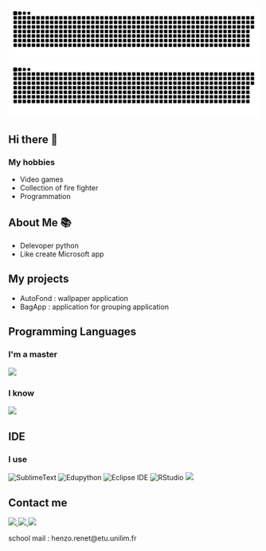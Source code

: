 <!--# [![Typing SVG](https://readme-typing-svg.demolab.com?font=Fira+Code&pause=1000&color=F7F7F7&random=false&width=435&lines=IT'S+ME+MAKSEW+%F0%9F%91%B9)](https://git.io/typing-svg)-->
![GitHub Snake Light](https://github.com/Maksew/Maksew/blob/output/dist/github-snake.svg#gh-light-mode-only)
![GitHub Snake Dark](https://github.com/Maksew/Maksew/blob/output/dist/github-snake-dark.svg#gh-dark-mode-only)
## Hi there 👋
### My hobbies
- Video games
- Collection of fire fighter
- Programmation
  
## About Me 📚
- Delevoper python
- Like create Microsoft app

## My projects
- AutoFond : wallpaper application
- BagApp : application for grouping application
  
## Programming Languages
### I'm a master
<img src="https://skillicons.dev/icons?i=python" />

### I know
<img src="https://skillicons.dev/icons?i=html,css,c,linux,sqlite,java" />

## IDE
### I use
<div>
  <image src="https://img.logo.dev/sublimetext.com?token=pk_UxxJ9gHBRPOCH2YLn--uRQ" style=width:50px;height:50px; alt="SublimeText" title="Sublime Text"/>
  <img src="https://i0.wp.com/iledefrance-unowhy.com/wp-content/uploads/2021/04/edupython-logo.png?fit=400%2C400&ssl=1" style=width:50px;height:50px; alt="Edupython" title="Edupython"/>
  <img src="https://skillicons.dev/icons?i=eclipse" style=width:50px;height:50px; alt="Eclipse IDE" title="Eclipse IDE"/>
  <img src="https://github.com/user-attachments/assets/dd0761f5-169f-4a88-ad80-66862c2ac3df" style=width:50px;height:50px; alt="RStudio" title="RStudio"/>
  <img src="https://skillicons.dev/icons?i=vscode" />
</div>

## Contact me
<div>
  <a href="https://www.instagram.com/henzodu33/"><img src="https://skillicons.dev/icons?i=instagram" /> </a>
  <a href="https://discord.com/users/707270165473001534"><img src="https://skillicons.dev/icons?i=discord" /> </a>
  <a href="https://stackoverflow.com/users/23424763/programmeurdu33"><img src="https://skillicons.dev/icons?i=stackoverflow" /> </a>
</div>
<div>
  <p>school mail : henzo.renet@etu.unilim.fr</p>
</div>
<!--
**ProgrameurGentil/ProgrameurGentil** is a ✨ _special_ ✨ repository because its `README.md` (this file) appears on your GitHub profile.

Here are some ideas to get you started:

- 🔭 I’m currently working on ...
- 🌱 I’m currently learning ...
- 👯 I’m looking to collaborate on ...
- 🤔 I’m looking for help with ...
- 💬 Ask me about ...
- 📫 How to reach me: ...
- 😄 Pronouns: ...
- ⚡ Fun fact: ...
-->
